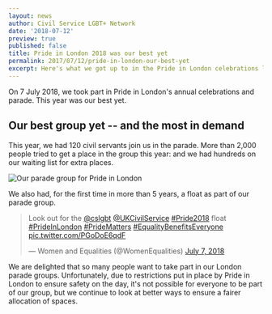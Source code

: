 ```yaml
---
layout: news
author: Civil Service LGBT+ Network
date: '2018-07-12'
preview: true
published: false
title: Pride in London 2018 was our best yet
permalink: 2017/07/12/pride-in-london-our-best-yet
excerpt: Here's what we got up to in the Pride in London celebrations last weekend.
---
```

On 7 July 2018, we took part in Pride in London's annual celebrations and parade. This year was our best yet. 

## Our best group yet -- and the most in demand

This year, we had 120 civil servants join us in the parade. More than 2,000 people tried to get a place in the group this year: and we had hundreds on our waiting list for extra places. 

![Our parade group for Pride in London]({{site.baseurl}}/assets/whole-group-pride-in-london.jpg)

We also had, for the first time in more than 5 years, a float as part of our parade group. 

<blockquote class="twitter-tweet" data-lang="en"><p lang="en" dir="ltr">Look out for the <a href="https://twitter.com/cslgbt?ref_src=twsrc%5Etfw">@cslgbt</a> <a href="https://twitter.com/UKCivilService?ref_src=twsrc%5Etfw">@UKCivilService</a> <a href="https://twitter.com/hashtag/Pride2018?src=hash&amp;ref_src=twsrc%5Etfw">#Pride2018</a> float <a href="https://twitter.com/hashtag/PrideInLondon?src=hash&amp;ref_src=twsrc%5Etfw">#PrideInLondon</a> <a href="https://twitter.com/hashtag/PrideMatters?src=hash&amp;ref_src=twsrc%5Etfw">#PrideMatters</a> <a href="https://twitter.com/hashtag/EqualityBenefitsEveryone?src=hash&amp;ref_src=twsrc%5Etfw">#EqualityBenefitsEveryone</a> <a href="https://t.co/PGoDoE6qdF">pic.twitter.com/PGoDoE6qdF</a></p>&mdash; Women and Equalities (@WomenEqualities) <a href="https://twitter.com/WomenEqualities/status/1015589146939875328?ref_src=twsrc%5Etfw">July 7, 2018</a></blockquote> <script async src="https://platform.twitter.com/widgets.js" charset="utf-8"></script> 

We are delighted that so many people want to take part in our London parade groups. Unfortunately, due to restrictions put in place by Pride in London to ensure safety on the day, it's not possible for everyone to be part of our group, but we continue to look at better ways to ensure a fairer allocation of spaces.